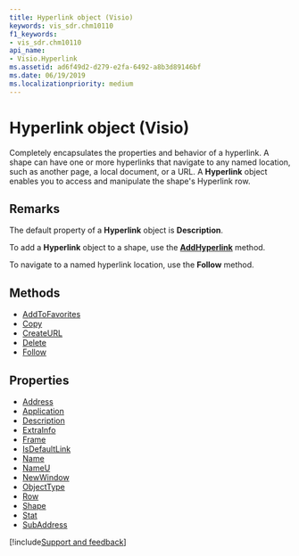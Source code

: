 ```yaml
---
title: Hyperlink object (Visio)
keywords: vis_sdr.chm10110
f1_keywords:
- vis_sdr.chm10110
api_name:
- Visio.Hyperlink
ms.assetid: ad6f49d2-d279-e2fa-6492-a8b3d89146bf
ms.date: 06/19/2019
ms.localizationpriority: medium
---
```



# Hyperlink object (Visio)

Completely encapsulates the properties and behavior of a hyperlink. A shape can have one or more hyperlinks that navigate to any named location, such as another page, a local document, or a URL. A **Hyperlink** object enables you to access and manipulate the shape's Hyperlink row.


## Remarks

The default property of a **Hyperlink** object is **Description**.

To add a **Hyperlink** object to a shape, use the **[AddHyperlink](visio.shape.addhyperlink.md)** method.

To navigate to a named hyperlink location, use the **Follow** method.

## Methods

- [AddToFavorites](Visio.Hyperlink.AddToFavorites.md)
- [Copy](Visio.Hyperlink.Copy.md)
- [CreateURL](Visio.Hyperlink.CreateURL.md)
- [Delete](Visio.Hyperlink.Delete.md)
- [Follow](Visio.Hyperlink.Follow.md)

## Properties

- [Address](Visio.Hyperlink.Address.md)
- [Application](Visio.Hyperlink.Application.md)
- [Description](Visio.Hyperlink.Description.md)
- [ExtraInfo](Visio.Hyperlink.ExtraInfo.md)
- [Frame](Visio.Hyperlink.Frame.md)
- [IsDefaultLink](Visio.Hyperlink.IsDefaultLink.md)
- [Name](Visio.Hyperlink.Name.md)
- [NameU](Visio.Hyperlink.NameU.md)
- [NewWindow](Visio.Hyperlink.NewWindow.md)
- [ObjectType](Visio.Hyperlink.ObjectType.md)
- [Row](Visio.Hyperlink.Row.md)
- [Shape](Visio.Hyperlink.Shape.md)
- [Stat](Visio.Hyperlink.Stat.md)
- [SubAddress](Visio.Hyperlink.SubAddress.md)


[!include[Support and feedback](~/includes/feedback-boilerplate.md)]